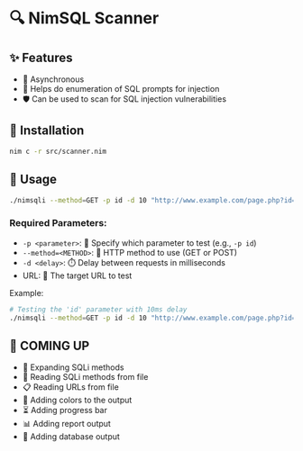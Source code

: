 # 🔍 NimSQL Scanner

## ✨ Features

- 🚀 Asynchronous
- 💉 Helps do enumeration of SQL prompts for injection
- 🛡️ Can be used to scan for SQL injection vulnerabilities

## 🔧 Installation

```bash
nim c -r src/scanner.nim
```

## 📖 Usage

```bash
./nimsqli --method=GET -p id -d 10 "http://www.example.com/page.php?id=1"
```

### Required Parameters:
- `-p <parameter>`: 🎯 Specify which parameter to test (e.g., `-p id`)
- `--method=<METHOD>`: 📡 HTTP method to use (GET or POST)
- `-d <delay>`: ⏱️ Delay between requests in milliseconds
- URL: 🔗 The target URL to test

Example:
```bash
# Testing the 'id' parameter with 10ms delay
./nimsqli --method=GET -p id -d 10 "http://www.example.com/page.php?id=1"
```

## 🚧 COMING UP

- 🔄 Expanding SQLi methods
- 📁 Reading SQLi methods from file
- 📋 Reading URLs from file
- 🎨 Adding colors to the output
- ⏳ Adding progress bar
- 📊 Adding report output
- 💾 Adding database output
